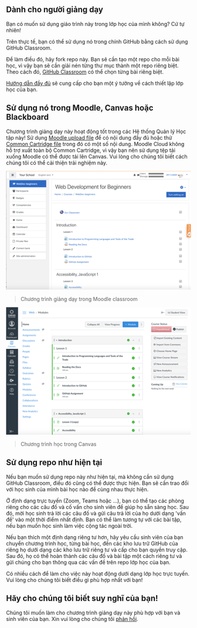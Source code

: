 ## Dành cho người giảng dạy

Bạn có muốn sử dụng giáo trình này trong lớp học của mình không? Cứ tự nhiên!

Trên thực tế, bạn có thể sử dụng nó trong chính GitHub bằng cách sử dụng GitHub Classroom.

Để làm điều đó, hãy fork repo này. Bạn sẽ cần tạo một repo cho mỗi bài học, vì vậy bạn sẽ cần giải nén từng thư mục thành một repo riêng biệt. Theo cách đó, [GitHub Classroom](https://classroom.github.com/classrooms) có thể chọn từng bài riêng biệt.

[Hướng dẫn đầy đủ](https://github.blog/2020-03-18-set-up-your-digital-classroom-with-github-classroom/) sẽ cung cấp cho bạn một ý tưởng về cách thiết lập lớp học của bạn.

## Sử dụng nó trong Moodle, Canvas hoặc Blackboard

Chương trình giảng dạy này hoạt động tốt trong các Hệ thống Quản lý Học tập này! Sử dụng [Moodle upload file](/teaching-files/webdev-moodle.mbz) để có nội dung đầy đủ hoặc thử [Common Cartridge file](/teaching-files/webdev-common-cartridge.imscc) trong đó có một số nội dung. Moodle Cloud không hỗ trợ xuất toàn bộ Common Cartridge, vì vậy bạn nên sử dụng tệp tải xuống Moodle có thể được tải lên Canvas. Vui lòng cho chúng tôi biết cách chúng tôi có thể cải thiện trải nghiệm này.

![Moodle](/teaching-files/moodle.png)
> Chương trình giảng dạy trong Moodle classroom

![Canvas](/teaching-files/canvas.png)
> Chương trình học trong Canvas

## Sử dụng repo như hiện tại

Nếu bạn muốn sử dụng repo này như hiện tại, mà không cần sử dụng GitHub Classroom, điều đó cũng có thể được thực hiện. Bạn sẽ cần trao đổi với học sinh của mình bài học nào để cùng nhau thực hiện.

Ở định dạng trực tuyến (Zoom, Teams hoặc ...), bạn có thể tạo các phòng riêng cho các câu đố và cố vấn cho sinh viên để giúp họ sẵn sàng học. Sau đó, mời học sinh trả lời các câu đố và gửi câu trả lời của họ dưới dạng 'vấn đề' vào một thời điểm nhất định. Bạn có thể làm tương tự với các bài tập, nếu bạn muốn học sinh làm việc cộng tác ngoài trời.

Nếu bạn thích một định dạng riêng tư hơn, hãy yêu cầu sinh viên của bạn chuyển chương trình học, từng bài học, đến các kho lưu trữ GitHub của riêng họ dưới dạng các kho lưu trữ riêng tư và cấp cho bạn quyền truy cập. Sau đó, họ có thể hoàn thành các câu đố và bài tập một cách riêng tư và gửi chúng cho bạn thông qua các vấn đề trên repo lớp học của bạn.

Có nhiều cách để làm cho việc này hoạt động dưới dạng lớp học trực tuyến. Vui lòng cho chúng tôi biết điều gì phù hợp nhất với bạn!

## Hãy cho chúng tôi biết suy nghĩ của bạn!

Chúng tôi muốn làm cho chương trình giảng dạy này phù hợp với bạn và sinh viên của bạn. Xin vui lòng cho chúng tôi [phản hồi](https://forms.microsoft.com/Pages/ResponsePage.aspx?id=v4j5cvGGr0GRqy180BHbR2humCsRZhxNuI79cm6n0hRUQzRVVU9VVlU5UlFLWTRLWlkyQUxORTg5WS4u).
